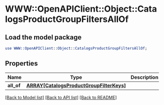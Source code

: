 # WWW::OpenAPIClient::Object::CatalogsProductGroupFiltersAllOf

## Load the model package
```perl
use WWW::OpenAPIClient::Object::CatalogsProductGroupFiltersAllOf;
```

## Properties
Name | Type | Description | Notes
------------ | ------------- | ------------- | -------------
**all_of** | [**ARRAY[CatalogsProductGroupFilterKeys]**](CatalogsProductGroupFilterKeys.md) |  | [optional] 

[[Back to Model list]](../README.md#documentation-for-models) [[Back to API list]](../README.md#documentation-for-api-endpoints) [[Back to README]](../README.md)


